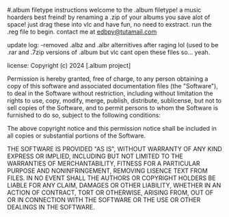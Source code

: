 #.album filetype instructions
welcome to the .album filetype! a music hoarders best freind! by renaming a .zip of your albums you save alot of space! just drag these into vlc and have fun, no need to exstract.
run the .reg file to begin.
contact me at edbpy@tutamail.com

update log: 
-removed .albz and .albr alternitives after raging lol (used to be .rar and .7zip versions of .album but vlc cant open these files so... yeah.

license:
Copyright (c) 2024 [.album project]

Permission is hereby granted, free of charge, to any person obtaining a copy
of this software and associated documentation files (the "Software"), to deal
in the Software without restriction, including without limitation the rights
to use, copy, modify, merge, publish, distribute, sublicense, but not to sell
copies of the Software, and to permit persons to whom the Software is
furnished to do so, subject to the following conditions:

The above copyright notice and this permission notice shall be included in all
copies or substantial portions of the Software.

THE SOFTWARE IS PROVIDED "AS IS", WITHOUT WARRANTY OF ANY KIND EXPRESS OR
IMPLIED, INCLUDING BUT NOT LIMITED TO THE WARRANTIES OF MERCHANTABILITY,
FITNESS FOR A PARTICULAR PURPOSE AND NONINFRINGEMENT, REMOVING LISENCE TEXT FROM FILES. 
IN NO EVENT SHALL THE AUTHORS OR COPYRIGHT HOLDERS BE LIABLE FOR ANY CLAIM, DAMAGES OR OTHER
LIABILITY, WHETHER IN AN ACTION OF CONTRACT, TORT OR OTHERWISE, ARISING FROM,
OUT OF OR IN CONNECTION WITH THE SOFTWARE OR THE USE OR OTHER DEALINGS IN THE
SOFTWARE.
